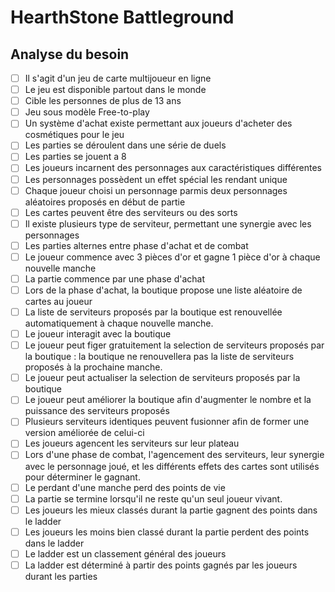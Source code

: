 # HearthStone Battleground

## Analyse du besoin

- [ ] Il s'agit d'un jeu de carte multijoueur en ligne
- [ ] Le jeu est disponible partout dans le monde
- [ ] Cible les personnes de plus de 13 ans
- [ ] Jeu sous modèle Free-to-play
- [ ] Un système d'achat existe permettant aux joueurs d'acheter des cosmétiques pour le jeu
- [ ] Les parties se déroulent dans une série de duels
- [ ] Les parties se jouent a 8
- [ ] Les joueurs incarnent des personnages aux caractéristiques différentes
- [ ] Les personnages possèdent un effet spécial les rendant unique
- [ ] Chaque joueur choisi un personnage parmis deux personnages aléatoires proposés en début de partie
- [ ] Les cartes peuvent être des serviteurs ou des sorts
- [ ] Il existe plusieurs type de serviteur, permettant une synergie avec les personnages
- [ ] Les parties alternes entre phase d'achat et de combat
- [ ] Le joueur commence avec 3 pièces d'or et gagne 1 pièce d'or à chaque nouvelle manche
- [ ] La partie commence par une phase d'achat
- [ ] Lors de la phase d'achat, la boutique propose une liste aléatoire de cartes au joueur
- [ ] La liste de serviteurs proposés par la boutique est renouvellée automatiquement à chaque nouvelle manche.
- [ ] Le joueur interagit avec la boutique
- [ ] Le joueur peut figer gratuitement la selection de serviteurs proposés par la boutique : la boutique ne renouvellera pas la liste de serviteurs proposés à la prochaine manche.
- [ ] Le joueur peut actualiser la selection de serviteurs proposés par la boutique
- [ ] Le joueur peut améliorer la boutique afin d'augmenter le nombre et la puissance des serviteurs proposés
- [ ] Plusieurs serviteurs identiques peuvent fusionner afin de former une version améliorée de celui-ci
- [ ] Les joueurs agencent les serviteurs sur leur plateau
- [ ] Lors d'une phase de combat, l'agencement des serviteurs, leur synergie avec le personnage joué, et les différents effets des cartes sont utilisés pour déterminer le gagnant.
- [ ] Le perdant d'une manche perd des points de vie
- [ ] La partie se termine lorsqu'il ne reste qu'un seul joueur vivant.
- [ ] Les joueurs les mieux classés durant la partie gagnent des points dans le ladder
- [ ] Les joueurs les moins bien classé durant la partie perdent des points dans le ladder
- [ ] Le ladder est un classement général des joueurs
- [ ] La ladder est déterminé à partir des points gagnés par les joueurs durant les parties

